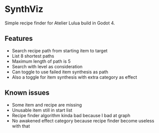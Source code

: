 # SynthViz
Simple recipe finder for Atelier Lulua build in Godot 4.
## Features
- Search recipe path from starting item to target
- List 8 shortest paths
- Maximum length of path is 5
- Search with level as consideration
- Can toggle to use failed item synthesis as path
- Also a toggle for item synthesis with extra category as effect

## Known issues
- Some item and recipe are missing
- Unusable item still in start list
- Recipe finder algorithm kinda bad because I bad at graph
- No awakened effect category because recipe finder become useless with that